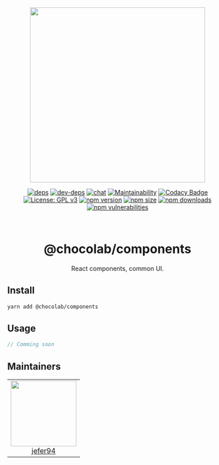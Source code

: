 <div align="center">
  <br>
  <br>

  <a href="https://github.com/jefer94/algorithm">
    <img width="400"
      src="https://img.shields.io/badge/choco-components-green.svg?style=for-the-badge&colorA=21252b&colorB=568af2">
  </a>

  [![deps](https://img.shields.io/david/jefer94/choco?path=packages%2Fcomponents)](https://david-dm.org/jefer94/choco?path=packages/components)
  [![dev-deps](https://img.shields.io/david/dev/jefer94/choco?path=packages%2Fcomponents)](https://david-dm.org/jefer94/choco?path=packages/components)
  [![chat](https://badges.gitter.im/jefer94/choco.svg)](https://gitter.im/jefer94/choco)
  [![Maintainability](https://api.codeclimate.com/v1/badges/5a4fd7ce7e0345f692fb/maintainability)](https://codeclimate.com/github/jefer94/choco/maintainability)
  [![Codacy Badge](https://app.codacy.com/project/badge/Grade/ee185db880024f3b81a5699acde77b06)](https://www.codacy.com/manual/jefer94/choco?utm_source=github.com&amp;utm_medium=referral&amp;utm_content=jefer94/choco&amp;utm_campaign=Badge_Grade)
  [![License: GPL v3](https://img.shields.io/badge/License-GPLv3-blue.svg?style=flat)](https://www.gnu.org/licenses/gpl-3.0)
  [![npm version](https://img.shields.io/npm/v/%40chocolab%2Fcomponents.svg?style=flat)](https://www.npmjs.com/package/@chocolab/components)
  [![npm size](https://img.shields.io/bundlephobia/min/%40chocolab%2Fcomponents)](https://www.npmjs.com/package/@chocolab/components)
  [![npm downloads](https://img.shields.io/npm/dt/@chocolab/components)](https://www.npmjs.com/package/@chocolab/components)
  [![npm vulnerabilities](https://img.shields.io/snyk/vulnerabilities/npm/@chocolab/components)](https://www.npmjs.com/package/@chocolab/components)

  <br>
  <h1>@chocolab/components</h1>
  <p>React components, common UI.</p>
</div>

## Install

```bash
yarn add @chocolab/components
```

## Usage

```javascript
// Comming soon
```

## Maintainers

<table>
  <tbody>
    <tr>
      <td align="center" valign="top">
        <img width="150" height="150" src="https://github.com/jefer94.png?s=150">
        <br>
        <a href="https://github.com/jefer94">jefer94</a>
      </td>
     </tr>
  </tbody>
</table>

